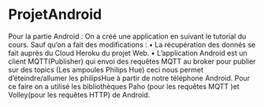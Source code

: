 # ProjetAndroid
Pour la partie Android : 
On a créé une application en suivant le tutorial du cours. 
Sauf qu’on a fait des modifications :
•	La récupération des donnés se fait auprès du Cloud Heroku du projet Web.
•	L’application Android est un client MQTT(Publisher) qui envoi des requêtes MQTT au broker pour publier sur des topics (Les ampoules Philips Hue) ceci nous permet d’éteindre/allumer les philipsHue à partir de notre téléphone Android. Pour ce faire on a utilisé les bibliothèques Paho (pour les requêtes MQTT )et Volley(pour les requêtes HTTP) de Android.


